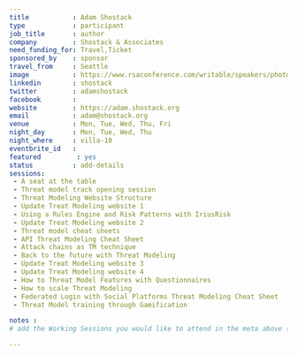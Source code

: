 ```yaml
---
title           : Adam Shostack
type            : participant
job_title       : author
company         : Shostack & Associates
need_funding_for: Travel,Ticket
sponsored_by    : sponsor
travel_from     : Seattle
image           : https://www.rsaconference.com/writable/speakers/photo/520x520centertop/uiDweRVxSn09uZbdxNdd4E0DqBucVJ.jpg
linkedin        : shostack
twitter         : adamshostack
facebook        :
website         : https://adam.shostack.org
email           : adam@shostack.org
venue           : Mon, Tue, Wed, Thu, Fri
night_day       : Mon, Tue, Wed, Thu
night_where     : villa-10
eventbrite_id   :
featured         : yes
status          : add-details
sessions:
 - A seat at the table
 - Threat model track opening session
 - Threat Modeling Website Structure
 - Update Treat Modeling website 1
 - Using a Rules Engine and Risk Patterns with IriusRisk
 - Update Treat Modeling website 2
 - Threat model cheat sheets
 - API Threat Modeling Cheat Sheet
 - Attack chains as TM technique
 - Back to the future with Threat Modeling
 - Update Treat Modeling website 3
 - Update Treat Modeling website 4
 - How to Threat Model Features with Questionnaires
 - How to scale Threat Modeling
 - Federated Login with Social Platforms Threat Modeling Cheat Sheet
 - Threat Model training through Gamification

notes :
# add the Working Sessions you would like to attend in the meta above (use the session's title) e.g. sessions (one per line): -Security Playbooks Diagrams -Hackathon Daily Sessions

---
```


<!-- put more details about participant here -->
